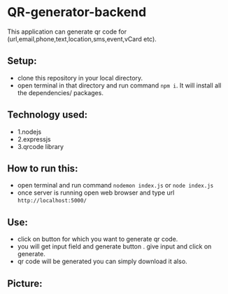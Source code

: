 # QR-generator-backend
This application can generate qr code for (url,email,phone,text,location,sms,event,vCard etc).

## Setup:
- clone this repository in your local directory.
- open terminal in that directory and run command `npm i`. It will install all the dependencies/ packages.

## Technology used:
- 1.nodejs
- 2.expressjs
- 3.qrcode library


## How to run this:
- open terminal and run command `nodemon index.js` or `node index.js`
- once server is running open web browser and type url `http://localhost:5000/`

## Use:
- click on button for which you want to generate qr code.
- you will get input field and generate button . give input and click on generate.
- qr code will be generated you can simply download it also.

## Picture:

